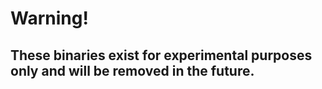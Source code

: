 # Warning!
## These binaries exist for experimental purposes only and will be removed in the future.